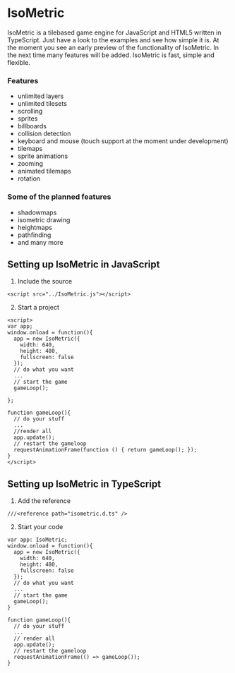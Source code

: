 # IsoMetric
IsoMetric is a tilebased game engine for JavaScript and HTML5 written in TypeScript. Just have a look to the examples
and see how simple it is. At the moment you see an early preview of the functionality of IsoMetric. In the next time
many features will be added. IsoMetric is fast, simple and flexible.

### Features
* unlimited layers
* unlimited tilesets
* scrolling
* sprites
* billboards
* collision detection
* keyboard and mouse (touch support at the moment under development)
* tilemaps
* sprite animations
* zooming
* animated tilemaps
* rotation

### Some of the planned features
* shadowmaps
* isometric drawing
* heightmaps
* pathfinding
* and many more

## Setting up IsoMetric in JavaScript
1. Include the source
```
<script src="../IsoMetric.js"></script>
```
2. Start a project
```
<script>
var app;
window.onload = function(){
  app = new IsoMetric({
    width: 640,
    height: 480,
    fullscreen: false
  });
  // do what you want
  ...
  // start the game
  gameLoop();
  
};
  
function gameLoop(){
  // do your stuff
  ...
  //render all
  app.update();
  // restart the gameloop
  requestAnimationFrame(function () { return gameLoop(); });
}
</script>
```

## Setting up IsoMetric in TypeScript
1. Add the reference
```
///<reference path="isometric.d.ts" />
```

2. Start your code
```
var app: IsoMetric;
window.onload = function(){
  app = new IsoMetric({
    width: 640,
    height: 480,
    fullscreen: false
  });
  // do what you want
  ...
  // start the game
  gameLoop();
}
  
function gameLoop(){
  // do your stuff
  ...
  // render all
  app.update();
  // restart the gameloop
  requestAnimationFrame(() => gameLoop());
}
```

